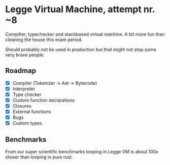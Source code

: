 # Legge Virtual Machine, attempt nr. ~8
Compilter, typechecker and stackbased virtual machine.
A bit more fun than cleaning the house this exam period.

Should probably not be used in production but that might not stop some very brave people.

## Roadmap
- [x] Compiler (Tokenizer -> Ast -> Bytecode)
- [x] Interpreter
- [x] Type checker
- [x] Custom function declarations
- [x] Closures
- [x] External functions
- [x] Bugs
- [x] Custom types

## Benchmarks 

From our super scientific benchmarks looping in Legge VM is about 100x slower than looping in pure rust.